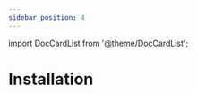 ```yaml
---
sidebar_position: 4
---
```


import DocCardList from '@theme/DocCardList';

# Installation

<DocCardList />


